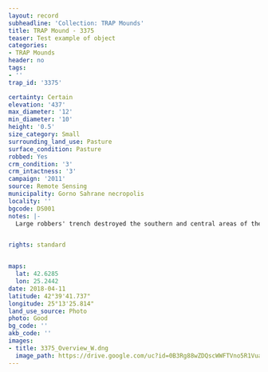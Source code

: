 ```yaml
---
layout: record
subheadline: 'Collection: TRAP Mounds'
title: TRAP Mound - 3375
teaser: Test example of object
categories:
- TRAP Mounds
header: no
tags:
- ''
trap_id: '3375'

certainty: Certain
elevation: '437'
max_diameter: '12'
min_diameter: '10'
height: '0.5'
size_category: Small
surrounding_land_use: Pasture
surface_condition: Pasture
robbed: Yes
crm_condition: '3'
crm_intactness: '3'
campaign: '2011'
source: Remote Sensing
municipality: Gorno Sahrane necropolis
locality: ''
bgcode: DS001
notes: |-
  Large robbers' trench destroyed the southern and central areas of the mound.


rights: standard


maps:
  lat: 42.6285
  lon: 25.2442
date: 2018-04-11
latitude: 42°39'41.737"
longitude: 25°13'25.814"
land_use_source: Photo
photo: Good
bg_code: ''
akb_code: ''
images:
- title: 3375_Overview_W.dng
  image_path: https://drive.google.com/uc?id=0B3Rg88wZDQscWWFTVno5R1Vua1k
---
```

